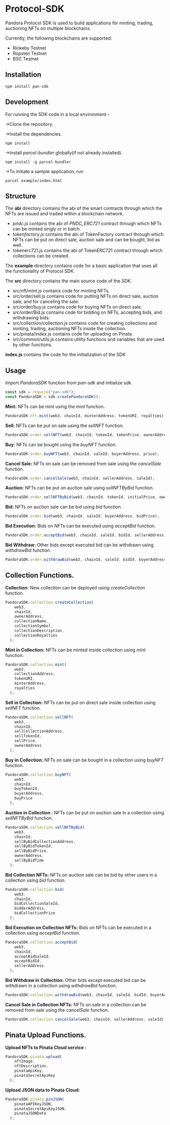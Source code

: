 # Protocol-SDK

Pandora Protocol SDK is used to build applications for minting, trading, auctioning NFTs on multiple blockchains.

Currently, the following blockchains are supported:

- Rinkeby Testnet
- Ropsten Testnet
- BSC Testnet

## Installation

`npm install pan-sdk`

## Development

For running the SDK code in a local environment -

→Clone the repository.

→Install the dependencies.

    npm install

→Install *parcel-bundler* globally(if not already installed).

    npm install -g parcel-bundler

→To initiate a sample application, run

    parcel example/index.html

## Structure

The **abi** directory contains the abi of the smart contracts through which the NFTs are issued and traded within a blockchain network.

- *pndc.js* contains the abi of *PNDC_ERC721* contract through which NFTs can be minted singly or in batch.
- *tokenfactory.js* contains the abi of TokenFactory contract through which NFTs can be put on direct sale, auction sale and can be bought, bid as well.
- tokenerc721.js contains the abi of TokenERC721 contract through which collections can be created.

The **example** directory contains code for a basic application that uses all the functionality of Protocol SDK.

The **src** directory contains the main source code of the SDK.

- src/nft/mint.js contains code for minting NFTs.
- src/order/sell.js contains code for putting NFTs on direct sale, auction sale, and for canceling the sale.
- src/order/buy.js contains code for buying NFTs on direct sale.
- src/order/Bid.js contains code for bidding on NFTs, accepting bids, and withdrawing bids.
- src/collection/collection.js contains code for creating collections and minting, trading, auctioning NFTs inside the collection.
- src/pinata/index.js contains code for uploading on Pinata.
- src/common/utils.js contains utility functions and variables that are used by other functions.

**index.js** contains the code for the initialization of the SDK

## Usage

Import *PandoraSDK* function from *pan-sdk* and initialize sdk.

```jsx
const sdk = require("pan-sdk");
const PandoraSDK = sdk.createPandoraSDK();
```

**Mint:** NFTs can be mint using the *mint* function.

```jsx
PandoraSDK.nft.mint(web3, chainId, minterAddress, tokenURI, royalties);
```

**Sell:** NFTs can be put on sale using the *sellNFT* function.

```jsx
PandoraSDK.order.sellNFT(web3, chainId, tokenId, tokenPrice, ownerAddress);
```

**Buy:** NFTs can be bought using the *buyNFT* function.

```jsx
PandoraSDK.order.buyNFT(web3, chainId, saleId, buyerAddress, price);
```

**Cancel Sale:** NFTs on sale can be removed from sale using the *cancelSale* function.

```jsx
PandoraSDK.order.cancelSale(web3, chainId, sellerAddress, saleId);
```

**Auction:** NFTs can be put on auction sale using *sellNFTByBid* function.

```jsx
PandoraSDK.order.sellNFTByBid(web3, chainId, tokenId, initialPrice, ownerAddress, auctionTime);
```

**Bid:** NFTs on auction sale can be bid using *bid* function.

```jsx
PandoraSDK.order.bid(web3, chainId, saleId, buyerAddress, bidPrice);
```

**Bid Execution:** Bids on NFTs can be executed using *acceptBid* function.

```jsx
PandoraSDK.order.acceptBid(web3, chainId, saleId, bidId, sellerAddress);
```

**Bid Withdraw:** Other bids except executed bid can be withdrawn using *withdrawBid* function.

```jsx
PandoraSDK.order.withdrawBid(web3, chainId, saleId, bidId, buyerAddress);
```

## Collection Functions.

**Collection:** New collection can be deployed using *createCollection* function.

```jsx
PandoraSDK.collection.createCollection(
    web3,
    chainId,
    ownerAddress,
    collectionName,
    collectionSymbol,
    collectionDescription,
    collectionRoyalties
  );
```

**Mint in Collection:** NFTs can be minted inside collection using *mint* function.

```jsx
PandoraSDK.collection.mint(
    web3,
    collectionAddress,
    tokenURI,
    minterAddress,
    royalties
  );
```

**Sell in Collection:** NFTs can be put on direct sale inside collection using *sellNFT* function.

```jsx
PandoraSDK.collection.sellNFT(
    web3,
    chainId,
    sellCollectionAddress,
    sellTokenId,
    sellPrice,
    ownerAddress
  );
```

**Buy in Collection:** NFTs on sale can be bought in a collection using *buyNFT* function.

```jsx
PandoraSDK.collection.buyNFT(
    web3,
    chainId,
    buyTokenId,
    buyerAddress,
    buyPrice
  );
```

**Auction in Collection :** NFTs can be put on auction sale in a collection using *sellNFTByBid* function.

```jsx
PandoraSDK.collection.sellNFTByBid(
    web3,
    chainId,
    sellByBidCollectionAddress,
    sellByBidTokenId,
    sellByBidPrice,
    ownerAddress,
    sellByBidTime
  );
```

**Bid Collection NFTs:** NFTs on auction sale can be bid by other users in a collection using *bid* function.

```jsx
PandoraSDK.collection.bid(
    web3,
    chainId,
    bidCollectionSaleId,
    bidderAddress,
    bidCollectionPrice
  );
```

**Bid Execution on Collection NFTs:** Bids on NFTs can be executed in a collection using *acceptBid* function.

```jsx
PandoraSDK.collection.acceptBid(
    web3,
    chainId,
    acceptBidSaleId,
    acceptBidId,
    sellerAddress
  );
```

**Bid Withdraw in Collection:** Other bids except executed bid can be withdrawn in a collection using *withdrawBid* function.

```jsx
PandoraSDK.collection.withdrawBid(web3, chainId, saleId, bidId, buyerAddress);
```

**Cancel Sale in Collection NFTs:** NFTs on sale in a collection can be removed from sale using the *cancelSale* function.

```jsx
PandoraSDK.collection.cancelSale(web3, chainId, sellerAddress, saleId);
```

## Pinata Upload Functions.

**Upload NFTs to Pinata Cloud service :**

```jsx
PandoraSDK.pinata.upload(
    nftImage,
    nftDescription,
    pinataApiKey,
    pinataSecretApiKey
  );
```

**Upload JSON data to Pinata Cloud:**

```jsx
PandoraSDK.pinata.pinJSON(
    pinataAPIKeyJSON,
    pinataSecretApiKeyJSON,
    pinataJSONData
  );
```
